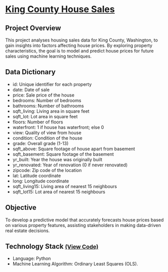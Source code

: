 # [King County House Sales](../c.%20Jupyter%20Notebooks/King%20County%20House%20Sales.ipynb)


## Project Overview
This project analyses housing sales data for King County, Washington, to gain insights into factors affecting house 
prices. By exploring property characteristics, the goal is to model and predict house prices for future sales using 
machine learning techniques.

## Data Dictionary
- id: Unique identifier for each property
- date: Date of sale
- price: Sale price of the house
- bedrooms: Number of bedrooms
- bathrooms: Number of bathrooms
- sqft_living: Living area in square feet
- sqft_lot: Lot area in square feet
- floors: Number of floors
- waterfront: 1 if house has waterfront; else 0
- view: Quality of view from house
- condition: Condition of the house
- grade: Overall grade (1-13)
- sqft_above: Square footage of house apart from basement
- sqft_basement: Square footage of the basement
- yr_built: Year the house was originally built
- yr_renovated: Year of renovation (0 if never renovated)
- zipcode: Zip code of the location
- lat: Latitude coordinate
- long: Longitude coordinate
- sqft_living15: Living area of nearest 15 neighbours
- sqft_lot15: Lot area of nearest 15 neighbours

## Objective 
To develop a predictive model that accurately forecasts house prices based on various property features, assisting 
stakeholders in making data-driven real estate decisions.

## Technology Stack <small>[(View Code)](../c.%20Jupyter%20Notebooks/King%20County%20House%20Sales.ipynb)</small>
- Language: Python
- Machine Learning Algorithm: Ordinary Least Squares (OLS).
